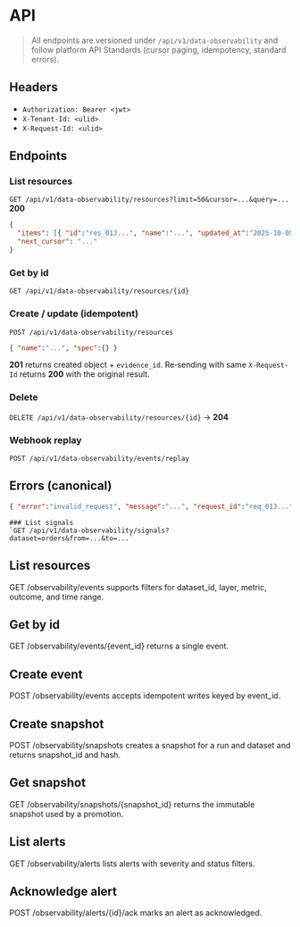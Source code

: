 # API

> All endpoints are versioned under `/api/v1/data-observability` and follow platform API Standards (cursor paging, idempotency, standard errors).

## Headers
- `Authorization: Bearer <jwt>`
- `X-Tenant-Id: <ulid>`
- `X-Request-Id: <ulid>`

## Endpoints

### List resources
`GET /api/v1/data-observability/resources?limit=50&cursor=...&query=...`  
**200**
```json
{
  "items": [{ "id":"res_01J...", "name":"...", "updated_at":"2025-10-05T00:00:00Z" }],
  "next_cursor": "..."
}
```

### Get by id
`GET /api/v1/data-observability/resources/{id}`

### Create / update (idempotent)
`POST /api/v1/data-observability/resources`  
```json
{ "name":"...", "spec":{} }
```
**201** returns created object + `evidence_id`.
Re‑sending with same `X-Request-Id` returns **200** with the original result.

### Delete
`DELETE /api/v1/data-observability/resources/{id}` → **204**

### Webhook replay
`POST /api/v1/data-observability/events/replay`

## Errors (canonical)
```json
{ "error":"invalid_request", "message":"...", "request_id":"req_01J..." }
```

    ### List signals
    `GET /api/v1/data-observability/signals?dataset=orders&from=...&to=...`

## List resources

GET /observability/events supports filters for dataset_id, layer, metric, outcome, and time range.

## Get by id

GET /observability/events/{event_id} returns a single event.

## Create event

POST /observability/events accepts idempotent writes keyed by event_id.

## Create snapshot

POST /observability/snapshots creates a snapshot for a run and dataset and returns snapshot_id and hash.

## Get snapshot

GET /observability/snapshots/{snapshot_id} returns the immutable snapshot used by a promotion.

## List alerts

GET /observability/alerts lists alerts with severity and status filters.

## Acknowledge alert

POST /observability/alerts/{id}/ack marks an alert as acknowledged.
